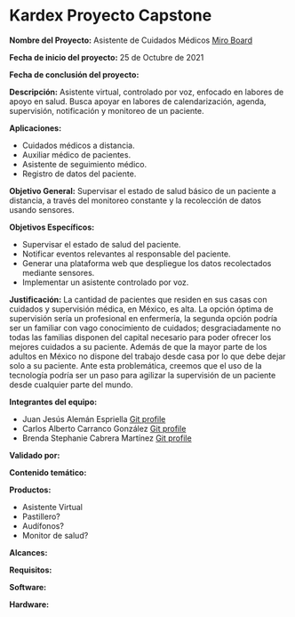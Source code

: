 # Kardex Proyecto Capstone

**Nombre del Proyecto:** Asistente de Cuidados Médicos [Miro Board](https://miro.com/app/board/o9J_llJZflk=/?invite_link_id=276786076714)

**Fecha de inicio del proyecto:** 25 de Octubre de 2021

**Fecha de conclusión del proyecto:**

**Descripción:** Asistente virtual, controlado por voz, enfocado en labores de apoyo en salud. Busca apoyar en labores de calendarización, agenda, supervisión, notificación y monitoreo de un paciente.

**Aplicaciones:**
- Cuidados médicos a distancia.
- Auxiliar médico de pacientes.
- Asistente de seguimiento médico.
- Registro de datos del paciente.

**Objetivo General:** Supervisar el estado de salud básico de un paciente a distancia, a través del monitoreo constante y la recolección de datos usando sensores.

**Objetivos Específicos:**
- Supervisar el estado de salud del paciente.
- Notificar eventos relevantes al responsable del paciente.
- Generar una plataforma web que despliegue los datos recolectados mediante sensores.
- Implementar un asistente controlado por voz.

**Justificación:** La cantidad de pacientes que residen en sus casas con cuidados y supervisión médica, en México, es alta. La opción óptima de supervisión sería un profesional en enfermería, la segunda opción podría ser un familiar con vago conocimiento de cuidados; desgraciadamente no todas las familias disponen del capital necesario para poder ofrecer los mejores cuidados a su paciente. Además de que la mayor parte de los adultos en México no dispone del trabajo desde casa por lo que debe dejar solo a su paciente.
Ante esta problemática, creemos que el uso de la tecnología podría ser un paso para agilizar la supervisión de un paciente desde cualquier parte del mundo.

**Integrantes del equipo:**
- Juan Jesús Alemán Espriella       [Git profile](https://github.com/Alemango)
- Carlos Alberto Carranco González  [Git profile](https://)
- Brenda Stephanie Cabrera Martínez [Git profile](https://)

**Validado por:**

**Contenido temático:**

**Productos:**
- Asistente Virtual
- Pastillero?
- Audífonos?
- Monitor de salud?

**Alcances:**

**Requisitos:**

**Software:**

**Hardware:**
